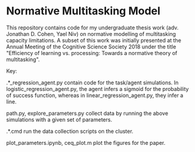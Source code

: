 # Normative Multitasking Model

This repository contains code for my undergraduate thesis work (adv. Jonathan D. Cohen, Yael Niv) on normative modelling of multitasking capacity limitations. A subset of this work was initially presented at the Annual Meeting of the Cognitive Science Society 2018 under the title "Efficiency of learning vs. processing: Towards a normative theory of multitasking".

Key:

.*_regression_agent.py contain code for the task/agent simulations. 
In logistic_regression_agent.py, the agent infers a sigmoid for the probability of success function, whereas in
linear_regression_agent.py, they infer a line.

path.py, explore_parameters.py collect data by running the above simulations with a given set of parameters. 

.*.cmd run the data collection scripts on the cluster.

plot_parameters.ipynb, ceq_plot.m plot the figures for the paper.
